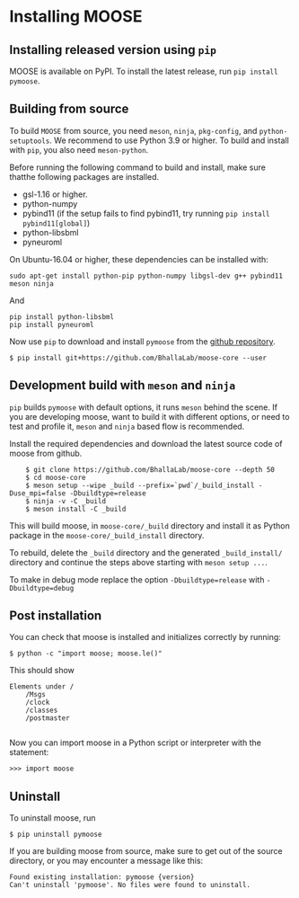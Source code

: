 # Installing MOOSE

## Installing released version using `pip`
MOOSE is available on PyPI. To install the latest release, run `pip install pymoose`.

## Building from source

To build `MOOSE` from source, you need `meson`, `ninja`, `pkg-config`, and `python-setuptools`. We
recommend to use Python 3.9 or higher.  To build and install with `pip`, you also need `meson-python`.

Before running the following command to build and install, make sure thatthe following packages are installed.

- gsl-1.16 or higher.
- python-numpy
- pybind11 (if the setup fails to find pybind11, try running `pip install pybind11[global]`)
- python-libsbml
- pyneuroml

On Ubuntu-16.04 or higher, these dependencies can be installed with:

```
sudo apt-get install python-pip python-numpy libgsl-dev g++ pybind11 meson ninja
```

And 

```
pip install python-libsbml
pip install pyneuroml
```

Now use `pip` to download and install `pymoose` from the [github repository](https://github.com/BhallaLab/moose-core).

```
$ pip install git+https://github.com/BhallaLab/moose-core --user
```

## Development build with `meson` and `ninja`

`pip`  builds `pymoose` with default options, it runs `meson` behind the scene.
If you are developing moose, want to build it with different options, or need to test
and profile it, `meson` and `ninja` based flow is recommended.

Install the required dependencies and download the latest source code of moose
from github.

```
    $ git clone https://github.com/BhallaLab/moose-core --depth 50 
    $ cd moose-core
    $ meson setup --wipe _build --prefix=`pwd`/_build_install -Duse_mpi=false -Dbuildtype=release
    $ ninja -v -C _build 
	$ meson install -C _build
```

This will build moose, in `moose-core/_build`  directory and install it as Python package in the `moose-core/_build_install` directory.

To rebuild, delete the `_build` directory and the generated `_build_install/` directory and continue the steps above starting with `meson setup ...`.

To make in debug mode replace the option `-Dbuildtype=release` with `-Dbuildtype=debug`

## Post installation

You can check that moose is installed and initializes correctly by running:
```
$ python -c "import moose; moose.le()"
```
This should show 
```
Elements under /
    /Msgs
    /clock
    /classes
    /postmaster
	
```

Now you can import moose in a Python script or interpreter with the statement:

    >>> import moose

## Uninstall

To uninstall moose, run

    $ pip uninstall pymoose
    
If you are building moose from source, make sure to get out of the source directory, or you may encounter a message like this:

    Found existing installation: pymoose {version}
    Can't uninstall 'pymoose'. No files were found to uninstall.



